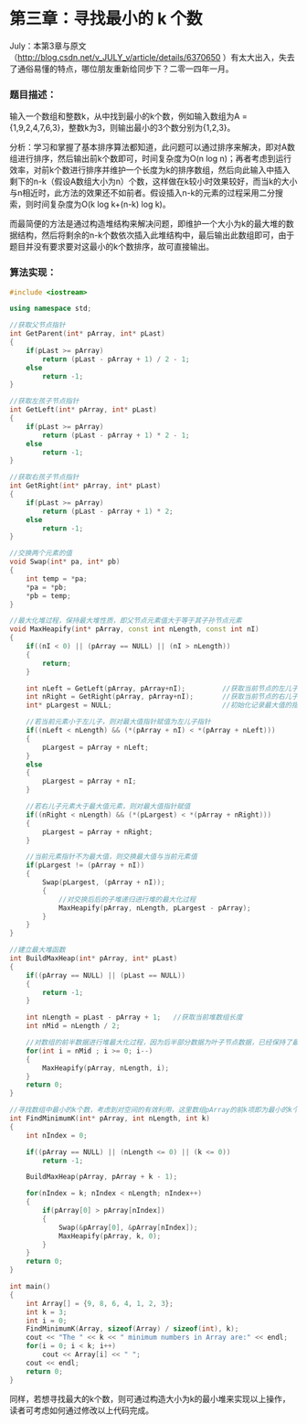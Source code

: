 # 第三章：寻找最小的 k 个数


July：本第3章与原文 （http://blog.csdn.net/v_JULY_v/article/details/6370650 ）有太大出入，失去了通俗易懂的特点，哪位朋友重新给同步下？二零一四年一月。


### 题目描述：

输入一个数组和整数k，从中找到最小的k个数，例如输入数组为A = {1,9,2,4,7,6,3}，整数k为3，则输出最小的3个数分别为{1,2,3}。

分析：学习和掌握了基本排序算法都知道，此问题可以通过排序来解决，即对A数组进行排序，然后输出前k个数即可，时间复杂度为O(n log n)；再者考虑到运行效率，对前k个数进行排序并维护一个长度为k的排序数组，然后向此输入中插入剩下的n-k（假设A数组大小为n）个数，这样做在k较小时效果较好，而当k的大小与n相近时，此方法的效果还不如前者。假设插入n-k的元素的过程采用二分搜索，则时间复杂度为O(k log k+(n-k) log k)。

而最简便的方法是通过构造堆结构来解决问题，即维护一个大小为k的最大堆的数据结构，然后将剩余的n-k个数依次插入此堆结构中，最后输出此数组即可，由于题目并没有要求要对这最小的k个数排序，故可直接输出。

### 算法实现：

```cpp
#include <iostream>

using namespace std;

//获取父节点指针
int GetParent(int* pArray, int* pLast)
{
    if(pLast >= pArray)
        return (pLast - pArray + 1) / 2 - 1;
    else
        return -1;
}

//获取左孩子节点指针
int GetLeft(int* pArray, int* pLast)
{
    if(pLast >= pArray)
        return (pLast - pArray + 1) * 2 - 1;
    else
        return -1;
}

//获取右孩子节点指针
int GetRight(int* pArray, int* pLast)
{
    if(pLast >= pArray)
        return (pLast - pArray + 1) * 2;
    else
        return -1;
}

//交换两个元素的值
void Swap(int* pa, int* pb)
{
    int temp = *pa;
    *pa = *pb;
    *pb = temp;
}

//最大化堆过程，保持最大堆性质，即父节点元素值大于等于其子孙节点元素
void MaxHeapify(int* pArray, const int nLength, const int nI)
{
    if((nI < 0) || (pArray == NULL) || (nI > nLength))
    {
        return;
    }

    int nLeft = GetLeft(pArray, pArray+nI);         //获取当前节点的左儿子索引
    int nRight = GetRight(pArray, pArray+nI);       //获取当前节点的右儿子索引
    int* pLargest = NULL;                           //初始化记录最大值的指针

    //若当前元素小于左儿子，则对最大值指针赋值为左儿子指针
    if((nLeft < nLength) && (*(pArray + nI) < *(pArray + nLeft)))
    {
        pLargest = pArray + nLeft;
    }
    else
    {
        pLargest = pArray + nI;
    }

    //若右儿子元素大于最大值元素，则对最大值指针赋值
    if((nRight < nLength) && (*(pLargest) < *(pArray + nRight)))
    {
        pLargest = pArray + nRight;
    }

    //当前元素指针不为最大值，则交换最大值与当前元素值
    if(pLargest != (pArray + nI))
    {
        Swap(pLargest, (pArray + nI));
        {
            //对交换后后的子堆递归进行堆的最大化过程
            MaxHeapify(pArray, nLength, pLargest - pArray);
        }
    }
}

//建立最大堆函数
int BuildMaxHeap(int* pArray, int* pLast)
{
    if((pArray == NULL) || (pLast == NULL))
    {
        return -1;
    }

    int nLength = pLast - pArray + 1;   //获取当前堆数组长度
    int nMid = nLength / 2;

    //对数组的前半数据进行堆最大化过程，因为后半部分数据为叶子节点数据，已经保持了最大堆性质
    for(int i = nMid ; i >= 0; i--)
    {
        MaxHeapify(pArray, nLength, i);
    }
    return 0;
}

//寻找数组中最小的k个数，考虑到对空间的有效利用，这里数组pArray的前k项即为最小的k个数，函数正确返回0，错误返回-1
int FindMinimumK(int* pArray, int nLength, int k)
{
    int nIndex = 0;

    if((pArray == NULL) || (nLength <= 0) || (k <= 0))
        return -1;

    BuildMaxHeap(pArray, pArray + k - 1);

    for(nIndex = k; nIndex < nLength; nIndex++)
    {
        if(pArray[0] > pArray[nIndex])
        {
            Swap(&pArray[0], &pArray[nIndex]);
            MaxHeapify(pArray, k, 0);
        }
    }
    return 0;
}

int main()
{
    int Array[] = {9, 8, 6, 4, 1, 2, 3};
    int k = 3;
    int i = 0;
    FindMinimumK(Array, sizeof(Array) / sizeof(int), k);
    cout << "The " << k << " minimum numbers in Array are:" << endl;
    for(i = 0; i < k; i++)
        cout << Array[i] << " ";
    cout << endl;
    return 0;
}
```

同样，若想寻找最大的k个数，则可通过构造大小为k的最小堆来实现以上操作，读者可考虑如何通过修改以上代码完成。
